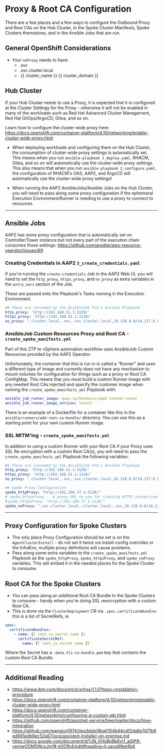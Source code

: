 # Proxy & Root CA Configuration

There are a few places and a few ways to configure the Outbound Proxy and Root CAs on the Hub Cluster, in the Spoke Cluster Manifests, Spoke Clusters themselves, and in the Ansible Jobs that are run.

## General OpenShift Considerations

- Your `noProxy` needs to have:
  - .svc
  - .svc.cluster.local
  - .{{ cluster_name }}.{{ cluster_domain }}

## Hub Cluster

If your Hub Cluster needs to use a Proxy, it is expected that it is configured at the Cluster Settings for the Proxy - otherwise it will not be enabled in many of the workloads such as Red Hat Advanced Cluster Management, Red Hat GitOps/ArgoCD, Gitea, and so on.

Learn how to configure the cluster-wide proxy here: https://docs.openshift.com/container-platform/4.10/networking/enable-cluster-wide-proxy.html

- When deploying workloads and configuring them on the Hub Cluster, the consumption of cluster-wide proxy settings is automatically set.  
  This means when you run `ansible-playbook 1_deploy.yaml`, RHACM, Gitea, and so on will automatically use the cluster-wide proxy settings.  
  This also means that when you run `ansible-playbook 2_configure.yaml`, the configuration of RHACM's OAS, AAP2, and ArgoCD will automatically use the cluster-wide proxy settings!

- When running the AAP2 AnsibleJobs/Ansible Jobs on the Hub Cluster, you will need to pass along some proxy configuration if the ephemeral Execution Environment/Runner is needing to use a proxy to connect to resources.

---

## Ansible Jobs

AAP2 has some proxy configuration that is automatically set on Controller/Tower instance but not every part of the execution chain consumes those settings: https://github.com/ansible/awx-resource-operator/issues/69

### Creating Credentials in AAP2 `3_create_credentials.yaml`

If you're running the `create-credentials` Job in the AAP2 Web UI, you will need to set the `http_proxy`, `https_proxy`, and `no_proxy` as extra variables in the `extra_vars` section of the Job.

These are passed onto the Playbook's Tasks running in the Execution Environment.

```yaml
## These are consumed by the AnsibleJob Pod's Ansible Playbook
http_proxy: 'http://192.168.51.1:3128/'
https_proxy: 'http://192.168.51.1:3128/'
no_proxy: ".cluster.local,.svc,.svc.cluster.local,10.128.0.0/14,127.0.0.1,172.30.0.0/16,192.168.51.0/24,api-int.core-ocp.lab.kemo.network,api.core-ocp.lab.kemo.network,localhost,127.0.0.1,.apps.core-ocp.lab.kemo.network"
```

### AnsibleJob Custom Resources Proxy and Root CA - `create_spoke_manifests.yml`

Part of this ZTP to vSphere automation workflow uses AnsibleJob Custom Resources provided by the AAP2 Operator.

Unfortunately, the container that this is run in is called a "Runner" and uses a different type of image and currently does not have any mechanism to mount volumes for configuration for things such as a proxy or Root CA ConfigMap.  This means that you must build a custom Runner image with any needed Root CAs injected and specify the customer image when running the `create_spoke_manifests.yml` Playbook with:

```yaml
ansible_job_runner_image: quay.io/kenmoini/aap2-rooted-runner
ansible_job_runner_image_version: latest
```

There is an example of a Dockerfile for a container like this in the `ansible/runners/add-root-ca-bundle/` directory.  You can use this as a starting point for your own custom Runner image.

### SSL MITM'ing - `create_spoke_manifests.yml`

In addition to using a custom Runner with your Root CA if your Proxy uses SSL Re-encryption with a custom Root CA(s), you will need to pass the `create_spoke_manifests.yml` Playbook the following variables:

```yaml
## These are consumed by the AnsibleJob Pod's Ansible Playbook
http_proxy: 'http://192.168.51.1:3128/'
https_proxy: 'http://192.168.51.1:3128/'
no_proxy: ".cluster.local,.svc,.svc.cluster.local,10.128.0.0/14,127.0.0.1,172.30.0.0/16,192.168.51.0/24,api-int.core-ocp.lab.kemo.network,api.core-ocp.lab.kemo.network,localhost,127.0.0.1,.apps.core-ocp.lab.kemo.network"

## Spoke Proxy Configuration
spoke_httpProxy: "http://192.168.77.1:3128/"
# spoke_httpsProxy -  A proxy URL to use for creating HTTPS connections outside the cluster. If you use an MITM transparent proxy network that does not require additional proxy configuration but requires additional CAs, you must not specify an httpsProxy value.
#spoke_httpsProxy: "http://192.168.77.1:3128/"
spoke_noProxy: ".svc.cluster.local,.cluster.local,.svc,10.128.0.0/14,127.0.0.1,172.30.0.0/16,192.168.51.0/24,api-int.{{ cluster_name }}.{{ base_domain }},api.{{ cluster_name }}.{{ base_domain }},localhost,.apps.{{ cluster_name }}.{{ base_domain }},localhost,127.0.0.1"
```

---

## Proxy Configuration for Spoke Clusters

- The only place Proxy Configuration should be set is on the `AgentClusterInstall` - do not set it twice via install-config overrides or the InfraEnv, multiple proxy definitions will cause problems.
- Pass along some extra variables to the `create_spoke_manifests.yml` Playbook as the `spoke_httpProxy`, `spoke_httpsProxy`, and `spoke_noProxy` variables.  This will embed it in the needed places for the Spoke Cluster to consume.

## Root CA for the Spoke Clusters

- You can pass along an additional Root CA Bundle to the Spoke Clusters to consume - handy when you're doing SSL reencryption with a custom Root CA.
- This is done via the `ClusterDeployment` CR via `.spec.certificateBundles` this is a list of SecretRefs, ie

```yaml
spec:
  certificateBundles:
    - name: {{ root_ca_secret_name }}
      certificateSecretRef:
        name: {{ root_ca_secret_name }}
```

Where the Secret has a `.data.tls-ca-bundle.pem` key that contains the custom Root CA Bundle.

---

## Additional Reading

- https://www.ibm.com/docs/en/zcxrhos/1.1.0?topic=installation-procedure
- https://docs.openshift.com/container-platform/4.10/networking/enable-cluster-wide-proxy.html
- https://docs.openshift.com/container-platform/4.10/networking/configuring-a-custom-pki.html
- https://github.com/openshift/assisted-service/tree/master/docs/hive-integration
- https://github.com/wangjun1974/tips/blob/9ba0154b44cdf2da6e7d71b6ed691edb9ec52a67/ocp/assisted-installer-on-premise.md
- https://docs.google.com/document/d/1JN_KHsBpBk6vrf_aQjP9-vpmwODM5WcoJm18-k0Ofb4/edit#heading=h.sacp69wt8jj4